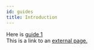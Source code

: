 ```yaml
---
id: guides
title: Introduction
---
```


Here is [guide 1](guide-1.md)  
This is a link to an [external page.](http://www.example.com)
